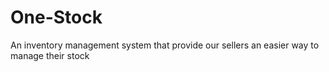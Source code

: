 # One-Stock
An inventory management system that provide our sellers an easier way to manage their stock
